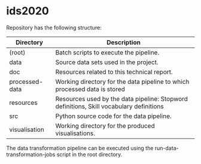 # ids2020

Repository has the following structure:
 
Directory | Description
----------|------------
(root) | Batch scripts to execute the pipeline.
data | Source data sets used in the project.
doc | Resources related to this technical report.
processed-data |Working directory for the data pipeline to which processed data is stored
resources |Resources used by the data pipeline: Stopword definitions, Skill vocabulary definitions
src | Python source code for the data pipeline.
visualisation | Working directory for the produced visualisations.

The data transformation pipeline can be executed using the run-data-transformation-jobs script in the root directory.
